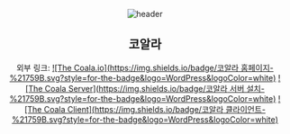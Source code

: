 <div align=center>
  
![header](https://capsule-render.vercel.app/api?type=waving&color=auto&text=UROUS3814&section=header&height=250&fontsize=70)

## 코알라  

  
  외부 링크: 
  [![The Coala.io](https://img.shields.io/badge/코알라 홈페이지-%21759B.svg?style=for-the-badge&logo=WordPress&logoColor=white)](https://thecoala.io)
  [![The Coala Server](https://img.shields.io/badge/코알라 서버 설치-%21759B.svg?style=for-the-badge&logo=WordPress&logoColor=white)](https://s3.ap-northeast-2.amazonaws.com/page.thecoala.io/server_down/CoalaSetup%5BT%5D.exe)
  [![The Coala Client](https://img.shields.io/badge/코알라 클라이언트-%21759B.svg?style=for-the-badge&logo=WordPress&logoColor=white)](https://s3.ap-northeast-2.amazonaws.com/page.thecoala.io/downloads/CoalaDownloader.exe)
